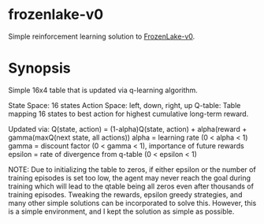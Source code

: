 # frozenlake-v0
Simple reinforcement learning solution to [FrozenLake-v0](https://gym.openai.com/envs/FrozenLake-v0/).

# Synopsis
Simple 16x4 table that is updated via q-learning algorithm.

State Space: 16 states
Action Space: left, down, right, up
Q-table: Table mapping 16 states to best action for highest cumulative long-term reward.

Updated via: Q(state, action) = (1-alpha)Q(state, action) + alpha(reward + gamma(maxQ(next state, all actions))
alpha = learning rate (0 < alpha < 1)
gamma = discount factor (0 < gamma < 1), importance of future rewards
epsilon = rate of divergence from q-table (0 < epsilon < 1)

NOTE: Due to initializing the table to zeros, if either epsilon or the number of training episodes is set too low, the agent may never reach the goal during training which will lead to the qtable being all zeros even after thousands of training episodes. Tweaking the rewards, epsilon greedy strategies, and many other simple solutions can be incorporated to solve this. However, this is a simple environment, and I kept the solution as simple as possible.
